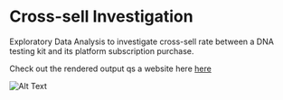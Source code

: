 # Cross-sell Investigation
Exploratory Data Analysis to investigate cross-sell rate between a DNA testing kit and its platform subscription purchase.

Check out the rendered output qs a website here <a href="https://htmlpreview.github.io/?https://raw.githubusercontent.com/harishasan001/cross-sell-investigation/main/cross%20sell%20investigation.html">here</a>


![Alt Text](https://api.apify.com/v2/key-value-stores/gn89xrJe3gE0nhxGM/records/htmlpreview.github.io-scroll_original)
